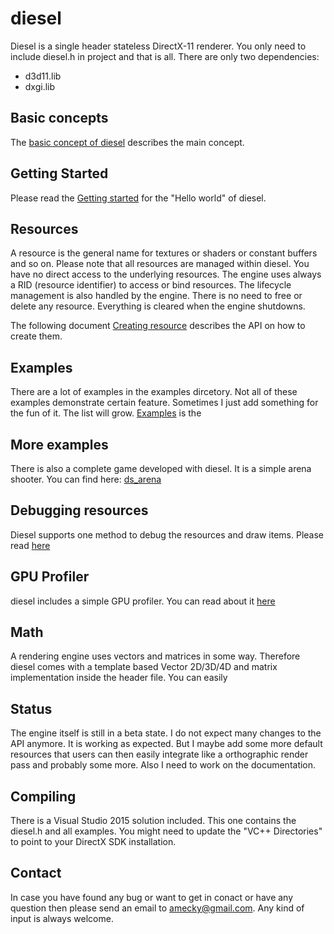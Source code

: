 # diesel

Diesel is a single header stateless DirectX-11 renderer. You only need to include diesel.h in
project and that is all. There are only two dependencies:

* d3d11.lib
* dxgi.lib

## Basic concepts

The [basic concept of diesel](TheBasics.md) describes the main concept.

## Getting Started

Please read the [Getting started](GettingStarted.md) for the "Hello world" of diesel.

## Resources

A resource is the general name for textures or shaders or constant buffers and so on. 
Please note that all resources are managed within diesel. You have no direct access to the
underlying resources. The engine uses always a RID (resource identifier) to access or bind resources.
The lifecycle management is also handled by the engine. There is no need to free or delete any
resource. Everything is cleared when the engine shutdowns.

The following document [Creating resource](Resources.md) describes the API on how to create them.

## Examples

There are a lot of examples in the examples dircetory. Not all of these examples demonstrate certain feature.
Sometimes I just add something for the fun of it. The list will grow.
[Examples](Examples.md) is the 

## More examples

There is also a complete game developed with diesel. It is a simple arena shooter. You
can find here: [ds_arena](https://github.com/amecky/ds_arena)

## Debugging resources

Diesel supports one method to debug the resources and draw items. Please read [here](Debugging.md)

## GPU Profiler

diesel includes a simple GPU profiler. You can read about it [here](GPUProfiler.md)

## Math

A rendering engine uses vectors and matrices in some way. Therefore diesel comes with a 
template based Vector 2D/3D/4D and matrix implementation inside the header file. 
You can easily 

## Status

The engine itself is still in a beta state. I do not expect many changes to the API anymore.
It is working as expected. But I maybe add some more default resources that users can
then easily integrate like a orthographic render pass and probably some more.
Also I need to work on the documentation. 

## Compiling

There is a Visual Studio 2015 solution included. This one contains the diesel.h and all examples.
You might need to update the "VC++ Directories" to point to your DirectX SDK installation.

## Contact

In case you have found any bug or want to get in conact or have any question then please send an email to amecky@gmail.com.
Any kind of input is always welcome.